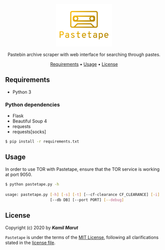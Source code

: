 <p align="center">
    <img src="logo.png" width="180">
    <p align="center">Pastebin archive scraper with web interface for searching through pastes.</p>
</p>

<p align="center">
    <a href="#requirements">Requirements</a> •
  	<a href="#installation">Usage</a> •
  	<a href="#license">License</a>
</p>

## Requirements
* Python 3

### Python dependencies
* Flask
* Beautiful Soup 4
* requests
* requests[socks]

```bash
$ pip install -r requirements.txt
```

## Usage
In order to use TOR with Pastetape, ensure that the TOR service is working at port 9050.

```bash
$ python pastetape.py -h

usage: pastetape.py [-h] [-s] [-t] [--cf-clearance CF_CLEARANCE] [-i]    
                    [--db DB] [--port PORT] [--debug]
```

## License

Copyright (c) 2020 by ***Kamil Marut***

`Pastetape` is under the terms of the [MIT License](https://www.tldrlegal.com/l/mit), following all clarifications stated in the [license file](LICENSE).

